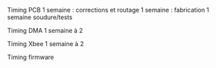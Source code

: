Timing PCB
1 semaine : corrections et routage
1 semaine : fabrication
1 semaine soudure/tests

Timing DMA
1 semaine à 2


Timing Xbee
1 semaine à 2

Timing firmware